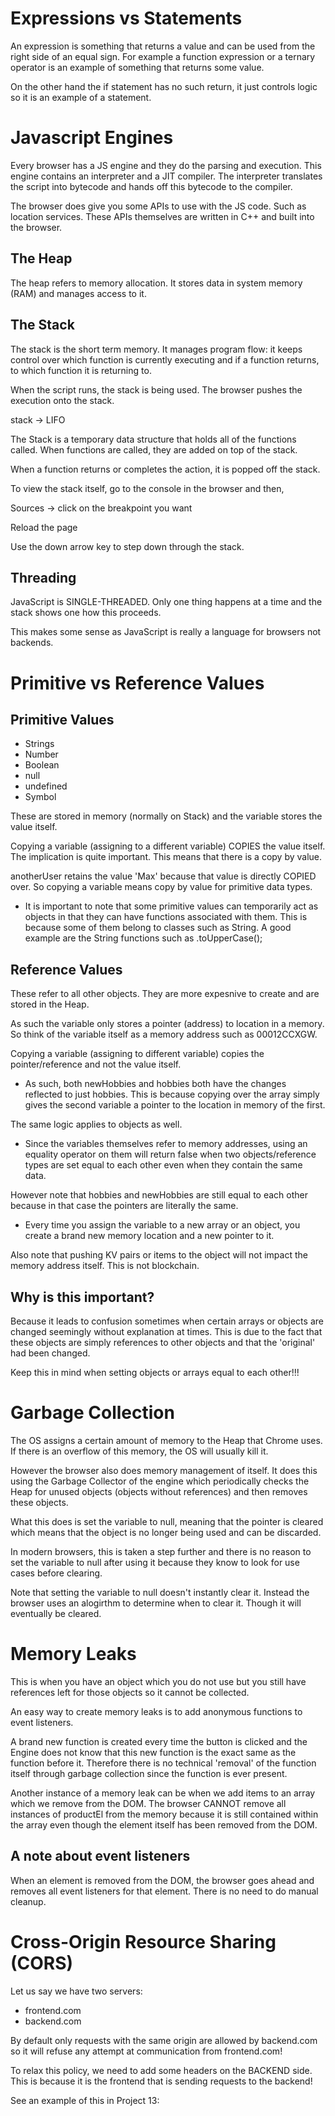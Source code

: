 # Expressions vs Statements

An expression is something that returns a value and can be used from the right side of an equal sign. For example a function expression or a ternary operator is an example of something that returns some value.

On the other hand the if statement has no such return, it just controls logic so it is an example of a statement.

# Javascript Engines

Every browser has a JS engine and they do the parsing and execution. This engine contains an interpreter and a JIT compiler. The interpreter translates the script into bytecode and hands off this bytecode to the compiler.

The browser does give you some APIs to use with the JS code. Such as location services. These APIs themselves are written in C++ and built into the browser.

## The Heap

The heap refers to memory allocation. It stores data in system memory (RAM) and manages access to it.

## The Stack

The stack is the short term memory. It manages program flow: it keeps control over which function is currently executing and if a function returns, to which function it is returning to.

When the script runs, the stack is being used. The browser pushes the execution onto the stack.

stack -> LIFO

The Stack is a temporary data structure that holds all of the functions called. When functions are called, they are added on top of the stack.

When a function returns or completes the action, it is popped off the stack.

To view the stack itself, go to the console in the browser and then,

Sources -> click on the breakpoint you want

Reload the page

Use the down arrow key to step down through the stack.

## Threading

JavaScript is SINGLE-THREADED. Only one thing happens at a time and the stack shows one how this proceeds.

This makes some sense as JavaScript is really a language for browsers not backends.

# Primitive vs Reference Values

## Primitive Values

- Strings
- Number
- Boolean
- null
- undefined
- Symbol

These are stored in memory (normally on Stack) and the variable stores the value itself.

Copying a variable (assigning to a different variable) COPIES the value itself. The implication is quite important. This means that there is a copy by value.

<script>
let userName = "Max";
let anotherUser = userName;
userName = 'Manuel';
</script>

anotherUser retains the value 'Max' because that value is directly COPIED over. So copying a variable means copy by value for primitive data types.

* It is important to note that some primitive values can temporarily act as objects in that they can have functions associated with them. This is because some of them belong to classes such as String. A good example are the String functions such as .toUpperCase();

## Reference Values

These refer to all other objects. They are more expesnive to create and are stored in the Heap.

As such the variable only stores a pointer (address) to location in a memory. So think of the variable itself as a memory address such as 00012CCXGW.

Copying a variable (assigning to different variable) copies the pointer/reference and not the value itself.

<script>
let hobbies = ["Sports"];
let newHobbies = hobbies;

hobbies.push("Cooking");

console.log(hobbies); // Sports, Cooking
console.log(newHobbies); // Sports, Cooking

console.log(newHobbies = hobbies); //Output: true

let person1 = { age: 30 };
let person2 = { age: 30 };

console.log(person1===person2); // Output: false
</script>

- As such, both newHobbies and hobbies both have the changes reflected to just hobbies. This is because copying over the array simply gives the second variable a pointer to the location in memory of the first.

The same logic applies to objects as well.

- Since the variables themselves refer to memory addresses, using an equality operator on them will return false when two objects/reference types are set equal to each other even when they contain the same data.

However note that hobbies and newHobbies are still equal to each other because in that case the pointers are literally the same.

- Every time you assign the variable to a new array or an object, you create a brand new memory location and a new pointer to it.

Also note that pushing KV pairs or items to the object will not impact the memory address itself. This is not blockchain.

## Why is this important?

Because it leads to confusion sometimes when certain arrays or objects are changed seemingly without explanation at times. This is due to the fact that these objects are simply references to other objects and that the 'original' had been changed.

Keep this in mind when setting objects or arrays equal to each other!!!

# Garbage Collection

The OS assigns a certain amount of memory to the Heap that Chrome uses. If there is an overflow of this memory, the OS will usually kill it.

However the browser also does memory management of itself. It does this using the Garbage Collector of the engine which periodically checks the Heap for unused objects (objects without references) and then removes these objects.

<script>

let person = {name: 'Max'};
person = null;

</script>

What this does is set the variable to null, meaning that the pointer is cleared which means that the object is no longer being used and can be discarded.

In modern browsers, this is taken a step further and there is no reason to set the variable to null after using it because they know to look for use cases before clearing.

Note that setting the variable to null doesn't instantly clear it. Instead the browser uses an alogirthm to determine when to clear it. Though it will eventually be cleared.

# Memory Leaks

This is when you have an object which you do not use but you still have references left for those objects so it cannot be collected.

An easy way to create memory leaks is to add anonymous functions to event listeners.

<script>
let hobbies = ["a","b","c"];
attackBtn.addEventListener("click", function (){
    console.log(hobbies);
});
</script>

A brand new function is created every time the button is clicked and the Engine does not know that this new function is the exact same as the function before it. Therefore there is no technical 'removal' of the function itself through garbage collection since the function is ever present. 

<script>
  const trackedItems = [];

  const productEl = createElement(product, prodId);

  trackedItems.push(productEl);

  productEl.remove();
</script>

Another instance of a memory leak can be when we add items to an array which we remove from the DOM. The browser CANNOT remove all instances of productEl from the memory because it is still contained within the array even though the element itself has been removed from the DOM. 

## A note about event listeners

When an element is removed from the DOM, the browser goes ahead and removes all event listeners for that element. There is no need to do manual cleanup. 

# Cross-Origin Resource Sharing (CORS)

Let us say we have two servers:

* frontend.com
* backend.com

By default only requests with the same origin are allowed by backend.com so it will refuse any attempt at communication from frontend.com!

To relax this policy, we need to add some headers on the BACKEND side. This is because it is the frontend that is sending requests to the backend!

See an example of this in Project 13:

<script>
    // CORS Policy
app.use((req, res, next) => {
  res.setHeader("Access-Control-Allow-Origin", "*");
  res.setHeader("Access-Control-Allow-Methods", "POST, GET, OPTIONS");
  res.setHeader("Access-Control-Allow-Headers", "Content-Type");
});
</script>